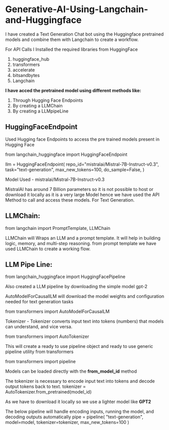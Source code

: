 # Generative-AI-Using-Langchain-and-Huggingface

I have created a Text Generation Chat bot using the Huggingface pretrained models and combine them with Langchain to create a workflow.

For API Calls I Installed the required libraries from HuggingFace

 1. huggingface_hub
 2. transformers
 3. accelerate
 4. bitsandbytes
 5. Langchain


**I have acced the pretrained model using different methods like:**

1. Through Hugging Face Endpoints
2. By creating a LLMChain
3. By creating a LLMpipeLine


## HuggingFaceEndpoint

Used Hugging face Endpoints to access the pre trained models present in Hugging Face

from langchain_huggingface import HuggingFaceEndpoint

llm = HuggingFaceEndpoint(
    repo_id="mistralai/Mistral-7B-Instruct-v0.3",
    task="text-generation",
    max_new_tokens=100,
    do_sample=False,
)


Model Used - mistralai/Mistral-7B-Instruct-v0.3

MistralAI has around 7 Billion parameters so it is not possible to host or download it locally as it is a very large Model hence we have used the API Method to call and access these models. For Text Generation.

## LLMChain: 

from langchain import PromptTemplate, LLMChain

LLMChain will Wraps an LLM and a prompt template.
It will help in building logic, memory, and multi-step reasoning.
from prompt template  we have used LLMChain to create a working flow.

## LLM Pipe Line:

from langchain_huggingface import HuggingFacePipeline

Also created a LLM pipeline by downloading the simple model gpt-2 

AutoModelForCausallLM will download the model weights and configuration needed for text generation tasks

from transformers import AutoModelForCausalLM

Tokenizer - Tokenizer converts input text into tokens (numbers) that models can understand, and vice versa.

from transformers import AutoTokenizer

This will create a ready to use pipeline object and ready to use generic pipeline utility from transformers

from transformers import pipeline

Models can be loaded directly with the **from_model_id** method

The tokenizer is necessary to encode input text into tokens and decode output tokens back to text.
tokenizer = AutoTokenizer.from_pretrained(model_id)

As we have to download it locally so we use a lighter model like  **GPT2**

The below pipeline will handle encoding inputs, running the model, and decoding outputs automatically
pipe = pipeline(
    "text-generation",
    model=model,
    tokenizer=tokenizer,
    max_new_tokens=100
)
